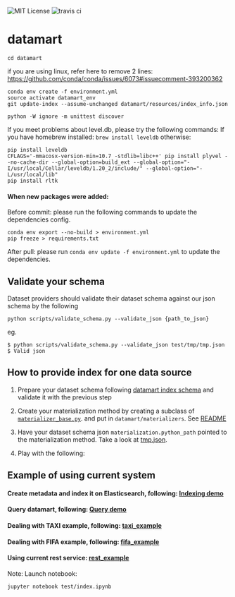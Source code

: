 ![MIT License](https://img.shields.io/badge/license-MIT-blue.svg) ![travis ci](https://travis-ci.org/usc-isi-i2/etk.svg?branch=master)

# datamart

```commandline
cd datamart
```

if you are using linux, refer here to remove 2 lines:
https://github.com/conda/conda/issues/6073#issuecomment-393200362

```
conda env create -f environment.yml
source activate datamart_env
git update-index --assume-unchanged datamart/resources/index_info.json

python -W ignore -m unittest discover
```

If you meet problems about level.db, please try the following commands:
If you have homebrew installed: `brew install leveldb`
otherwise:
```
pip install leveldb
CFLAGS='-mmacosx-version-min=10.7 -stdlib=libc++' pip install plyvel --no-cache-dir --global-option=build_ext --global-option="-I/usr/local/Cellar/leveldb/1.20_2/include/" --global-option="-L/usr/local/lib"
pip install rltk
```

#### When new packages were added:

Before commit: please run the following commands to update the dependencies config.
```
conda env export --no-build > environment.yml
pip freeze > requirements.txt
```
After pull: please run `conda env update -f environment.yml` to update the dependencies.


## Validate your schema
Dataset providers should validate their dataset schema against our json schema by the following
```commandline
python scripts/validate_schema.py --validate_json {path_to_json}
```
eg.
```commandline
$ python scripts/validate_schema.py --validate_json test/tmp/tmp.json
$ Valid json
```

## How to provide index for one data source

1. Prepare your dataset schema following [datamart index schema](https://paper.dropbox.com/doc/Datamart-Index-Schema--ARZ9ANxCYpvOOfTKxXGE9MI1Ag-0Uu03rDIUCttwS0x9GLCq)
 and validate it with the previous step

2. Create your materialization method by creating a subclass of [`materializer_base.py`](./datamart/materializers/materializer_base.py).
and put in `datamart/materializers`. See [README](./datamart/materializers/README.MD)

3. Have your dataset schema json `materialization.python_path` pointed to the materialization method. 
Take a look at [tmp.json](example/tmp/tmp.json#L10).

4. Play with the following:

## Example of using current system

#### Create metadata and index it on Elasticsearch, following: [Indexing demo](example/index.ipynb)
#### Query datamart, following: [Query demo](example/query.ipynb)
#### Dealing with TAXI example, following: [taxi_example](example/taxi_example/taxi_example.ipynb)
#### Dealing with FIFA example, following: [fifa_example](example/fifa_example/fifa_example.ipynb)
#### Using current rest service: [rest_example](example/rest_example/example.md)

Note: Launch notebook: 
```
jupyter notebook test/index.ipynb
```
